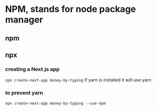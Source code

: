 # NPM, stands for node package manager
## npm

## npx

### creating a Next.js app
```npx create-next-app money-by-typing```
if yarn is installed it will use yarn
### to prevent yarn
```npx create-next-app money-by-typing --use-npm```
